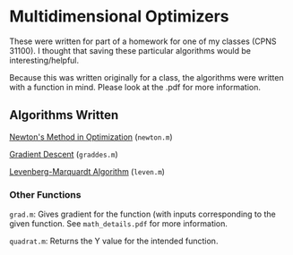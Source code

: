 # Multidimensional Optimizers
These were written for part of a homework for one of my classes (CPNS 31100). I thought that saving these particular algorithms would be interesting/helpful.


Because this was written originally for a class, the algorithms were written with a function in mind. Please look at the .pdf for more information.

## Algorithms Written
[Newton's Method in Optimization](http://en.wikipedia.org/wiki/Newton%27s_method_in_optimization) (`newton.m`)

[Gradient Descent](http://en.wikipedia.org/wiki/Gradient_descent) (`graddes.m`)

[Levenberg-Marquardt Algorithm](http://en.wikipedia.org/wiki/Levenberg%E2%80%93Marquardt_algorithm) (`leven.m`)


### Other Functions
`grad.m`: Gives gradient for the function (with inputs corresponding to the given function. See `math_details.pdf` for more information.

`quadrat.m`: Returns the Y value for the intended function.
